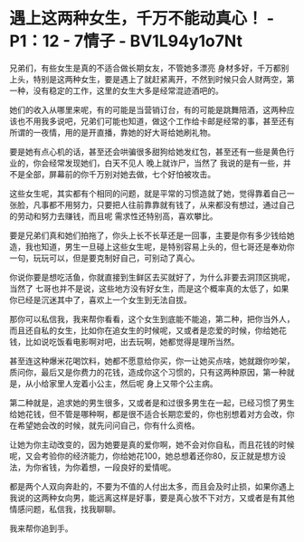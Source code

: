 # 遇上这两种女生，千万不能动真心！ - P1：12 - 7情子 - BV1L94y1o7Nt

兄弟们，有些女生是真的不适合做长期女友，不管她多漂亮 身材多好，千万都别上头，特别是这两种女生，要是遇上了就赶紧离开，不然到时候只会人财两空，第一种，没有稳定的工作，这里的女生大多是经常混迹酒吧的。

她们的收入从哪里来呢，有的可能是当营销订台，有的可能是跳舞陪酒，这两种应该也不用我多说吧，兄弟们可能也知道，做这个工作给卡邮是经常的事，甚至还有所谓的一夜情，用的是开直播，靠她的好大哥给她刷礼物。

要是她有点心机的话，甚至还会哄骗很多甜狗给她发红包，甚至还有一些是黄色行业的，你会经常发现她们，白天不见人 晚上就诈尸，当然了 我说的是有一些，并不是全部，屏幕前的你千万别对她去做，七个好怕被攻击。

这些女生呢，其实都有个相同的问题，就是平常的习惯造就了她，觉得靠着自己一张脸，凡事都不用努力，只要把人往前靠靠就有钱了，从来都没有想过，通过自己的劳动和努力去赚钱，而且呢 需求性还特别高，喜欢攀比。

要是兄弟们真和她们拍拖了，你头上长不长草还是一回事，主要是你有多少钱给她造，我也知道，男生一旦碰上这些女生呢，是特别容易上头的，但七哥还是奉劝你一句，玩玩可以，但是要克制好自己，可别动了真心。

你说你要是想吃活鱼，你就直接到生鲜区去买就好了，为什么非要去洞顶区挑呢，当然了 七哥也并不是说，这些地方没有好女生，而是这个概率真的太低了，如果你已经是沉迷其中了，喜欢上一个女生到无法自拔。

那你可以私信我，我来帮你看看，这个女生到底能不能追，第二种，把你当外人，而且还自私的女生，比如你在追女生的时候呢，又或者是恋爱的时候，你给她花钱，比如说吃饭看电影啊对吧，出去玩啊，她都觉得是理所当然。

甚至连这种爆米花喝饮料，她都不愿意给你买，你一让她买点啥，她就跟你吵架，质问你，最后又是你费力的花钱，造成你这个习惯的，只有这两种原因，第一种就是，从小给家里人宠着小公主，然后呢 身上又带个公主病。

第二种就是，追求她的男生很多，又或者是和过很多男生在一起，已经习惯了男生给她花钱，但不管是哪种啊，都是很不适合长期恋爱的，你也别想着对方会改，你在希望她会改的时候，就先问问自己，你有什么资格。

让她为你主动改变的，因为她要是真的爱你啊，她不会对你自私，而且花钱的时候呢，又会考验你的经济能力，你给她花100，她总想着还你80，反正就是想方设法，为你省钱，为你着想，一段良好的爱情呢。

都是两个人双向奔赴的，不要为不值的人付出太多，而且会及时止损，如果你遇上我说的这两种女向男，能远离这样是好事，要是真心放不下对方，又或者是有其他情感问题，私信我，找我聊聊。

我来帮你追到手。